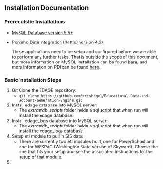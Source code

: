 ## Installation Documentation

### Prerequisite Installations

* [MySQL Database version 5.5+](http://dev.mysql.com/downloads/mysql/)
* [Pentaho Data Integration (Kettle) version 4.2+](http://sourceforge.net/projects/pentaho/files/Data%20Integration/)

	These applications need to be setup and configured before we are able to perform any further tasks.  That is outside the scope of this document, but more information on MySQL installation can be found [here](http://dev.mysql.com/doc/refman/5.1/en/installing.html), and more information on PDI can be found [here](http://wiki.pentaho.com/display/EAI/01.+Installing+Kettle).
	
### Basic Installation Steps

1. Git Clone the EDAGE repository:
	* `git clone https://github.com/krishagel/Educational-Data-and-Account-Generation-Engine.git`
2. Install edage database into MySQL server:
	* The _extras/db_scripts_ folder holds a sql script that when run will install the edage database.
3. Install edage_logs database into MySQL server:
	* The _extras/db_scripts_ folder holds a sql script that when run will install the edage_logs database.
4. Setup etl module to pull in SIS data:
	* There are currently two etl modules built, one for PowerSchool and one for WESPaC (Washington State version of Skyward).  Choose the one that fits your setup and see the associated instructions for the setup of that module.
5. 